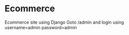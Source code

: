 # Ecommerce
Ecommerce site using Django
Goto /admin and login using 
  username=admin
  password=admin
